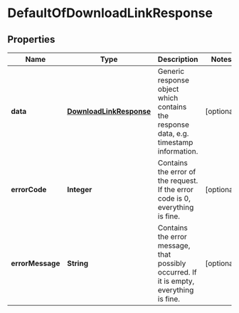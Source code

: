 
# DefaultOfDownloadLinkResponse

## Properties
Name | Type | Description | Notes
------------ | ------------- | ------------- | -------------
**data** | [**DownloadLinkResponse**](DownloadLinkResponse.md) | Generic response object which contains the response data, e.g. timestamp information. |  [optional]
**errorCode** | **Integer** | Contains the error of the request. If the error code is 0, everything is fine. |  [optional]
**errorMessage** | **String** | Contains the error message, that possibly occurred. If it is empty, everything is fine. |  [optional]



